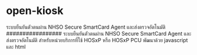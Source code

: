 # open-kiosk
ระบบยืนยันตัวตนผ่าน NHSO Secure SmartCard Agent และส่งตรวจอัตโนมัติ
#################
ระบบยืนยันตัวตนผ่าน NHSO Secure SmartCard Agent และส่งตรวจอัตโนมัติ สำหรับหน่วยบริการที่ใช้ HOSxP หรือ HOSxP PCU พัฒนาด้วย javascript และ html
